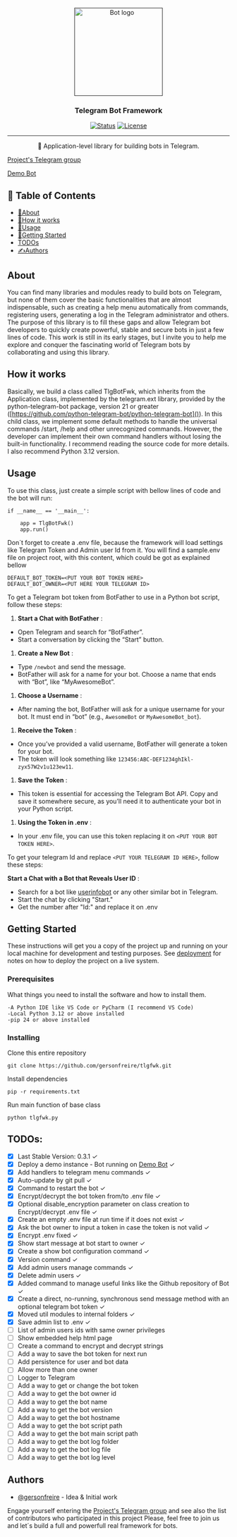 <p align="center">
  <a href="" rel="noopener">
 <img width=200px height=200px src="https://i.imgur.com/FxL5qM0.jpg" alt="Bot logo"></a>
</p>

<h3 align="center">Telegram Bot Framework</h3>

<div align="center">

[![Status](https://img.shields.io/badge/status-active-success.svg)]()
[![License](https://img.shields.io/badge/license-MIT-blue.svg)](/LICENSE)

</div>

---

<p align="center"> 🤖 Application-level library for building bots in Telegram.
    <br> 
</p>

[Project&#39;s Telegram group](https://t.me/TlgBotFwk)

[Demo Bot](https://t.me/TecVitoriaBot)

## 📝 Table of Contents

- [🧐About](#about)
- [💭How it works](#how-it-works)
- [🎈Usage](#usage)
- [🏁Getting Started](#getting_started)
- [TODOs](#todos)
- [✍️Authors](#authors)

## About

You can find many libraries and modules ready to build bots on Telegram, but none of them cover the basic functionalities that are almost indispensable, such as creating a help menu automatically from commands, registering users, generating a log in the Telegram administrator and others. The purpose of this library is to fill these gaps and allow Telegram bot developers to quickly create powerful, stable and secure bots in just a few lines of code. This work is still in its early stages, but I invite you to help me explore and conquer the fascinating world of Telegram bots by collaborating and using this library.

## How it works

Basically, we build a class called TlgBotFwk, which inherits from the Application class, implemented by the telegram.ext library, provided by the python-telegram-bot package, version 21 or greater ([https://github.com/python-telegram-bot/python-telegram-bot]()). In this child class, we implement some default methods to handle the universal commands /start, /help and other unrecognized commands. However, the developer can implement their own command handlers without losing the built-in functionality. I recommend reading the source code for more details. I also recommend Python 3.12 version.

## Usage

To use this class, just create a simple script with bellow lines of code and the bot will run:

```
if __name__ == '__main__':
  
    app = TlgBotFwk()  
    app.run()
```

Don´t forget to create a .env file, because the framework will load settings like Telegram Token and Admin user Id from it. You will find a sample.env file on project root, with this content, which could be got as explained bellow

```
DEFAULT_BOT_TOKEN=<PUT YOUR BOT TOKEN HERE> 
DEFAULT_BOT_OWNER=<PUT HERE YOUR TELEGRAM ID> 
```

To get a Telegram bot token from BotFather to use in a Python bot script, follow these steps:

1. **Start a Chat with BotFather** :

* Open Telegram and search for “BotFather”.
* Start a conversation by clicking the “Start” button.

1. **Create a New Bot** :

* Type `/newbot` and send the message.
* BotFather will ask for a name for your bot. Choose a name that ends with “Bot”, like “MyAwesomeBot”.

1. **Choose a Username** :

* After naming the bot, BotFather will ask for a unique username for your bot. It must end in “bot” (e.g., `AwesomeBot` or `MyAwesomeBot_bot`).

1. **Receive the Token** :

* Once you’ve provided a valid username, BotFather will generate a token for your bot.
* The token will look something like `123456:ABC-DEF1234ghIkl-zyx57W2v1u123ew11`.

1. **Save the Token** :

* This token is essential for accessing the Telegram Bot API. Copy and save it somewhere secure, as you’ll need it to authenticate your bot in your Python script.

1. **Using the Token in .env** :

* In your .env file, you can use this token replacing it on `<PUT YOUR BOT TOKEN HERE>`.

To get your telegram Id and replace `<PUT YOUR TELEGRAM ID HERE>`, follow these steps:

 **Start a Chat with a Bot that Reveals User ID** :

* Search for a bot like [userinfobot](https://t.me/userinfobot) or any other similar bot in Telegram.
* Start the chat by clicking "Start."
* Get the number after "Id:" and replace it on .env

## Getting Started

These instructions will get you a copy of the project up and running on your local machine for development and testing purposes. See [deployment](#deployment) for notes on how to deploy the project on a live system.

### Prerequisites

What things you need to install the software and how to install them.

```
-A Python IDE like VS Code or PyCharm (I recommend VS Code)
-Local Python 3.12 or above installed
-pip 24 or above installed
```

### Installing

Clone this entire repository

```
git clone https://github.com/gersonfreire/tlgfwk.git
```

Install dependencies

```
pip -r requirements.txt
```

Run main function of base class

```
python tlgfwk.py
```

## TODOs:

* [X] Last Stable Version: 0.3.1 *✓*
* [X] Deploy a demo instance - Bot running on [Demo Bot](https://t.me/TecVitoriaBot) ✓
* [X] Add handlers to telegram menu commands ✓
* [X] Auto-update by git pull ✓
* [X] Command to restart the bot ✓
* [X] Encrypt/decrypt the bot token from/to .env file ✓
* [X] Optional disable_encryption parameter on class creation to Encrypt/decrypt .env file ✓
* [X] Create an empty .env file at run time if it does not exist ✓
* [X] Ask the bot owner to input a token in case the token is not valid ✓
* [X] Encrypt .env fixed ✓
* [X] Show start message at bot start to owner ✓
* [X] Create a show bot configuration command ✓
* [X] Version command ✓
* [X] Add admin users manage commands ✓
* [X] Delete admin users ✓
* [X] Added command to manage useful links like the Github repository of Bot ✓
* [X] Create a direct, no-running, synchronous send message method with an optional telegram bot token ✓
* [X] Moved util modules to internal folders ✓
* [X] Save admin list to .env ✓
* [ ] List of admin users ids with same owner privileges
* [ ] Show embedded help html page
* [ ] Create a command to encrypt and decrypt strings
* [ ] Add a way to save the bot token for next run
* [ ] Add persistence for user and bot data
* [ ] Allow more than one owner
* [ ] Logger to Telegram
* [ ] Add a way to get or change the bot token
* [ ] Add a way to get the bot owner id
* [ ] Add a way to get the bot name
* [ ] Add a way to get the bot version
* [ ] Add a way to get the bot hostname
* [ ] Add a way to get the bot script path
* [ ] Add a way to get the bot main script path
* [ ] Add a way to get the bot log folder
* [ ] Add a way to get the bot log file
* [ ] Add a way to get the bot log level

## Authors

- [@gersonfreire](https://github.com/kylelobo) - Idea & Initial work

Engage yourself entering the  [Project&#39;s Telegram group](https://t.me/TlgBotFwk) and see also the list of contributors who participated in this project
Please, feel free to join us and let´s build a full and powerfull real framework for bots.
